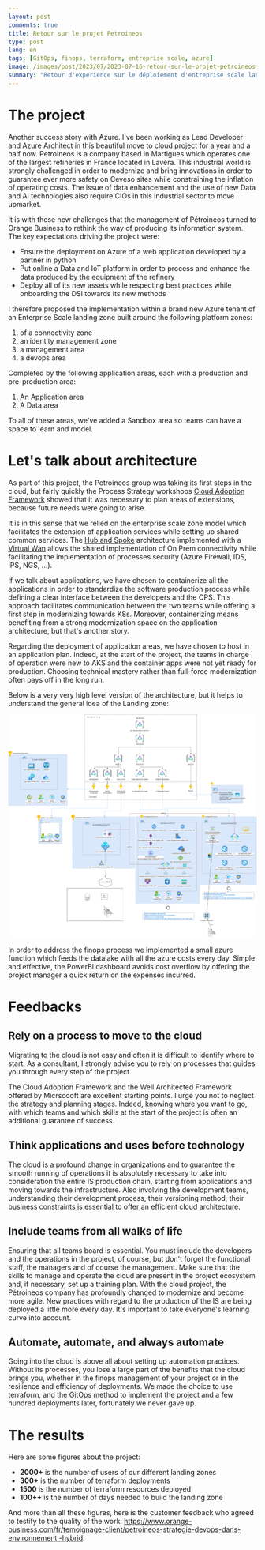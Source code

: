 ```yaml
---
layout: post
comments: true
title: Retour sur le projet Petroineos
type: post
lang: en
tags: [GitOps, finops, terraform, entreprise scale, azure]
image: /images/post/2023/07/2023-07-16-retour-sur-le-projet-petroineos.png
summary: "Retour d'experience sur le déploiement d'entreprise scale landing zone"
---
```


# The project

Another success story with Azure. I've been working as Lead Developer and Azure Architect in this beautiful move to cloud project for a year and a half now. Petroineos is a company based in Martigues which operates one of the largest refineries in France located in Lavera. This industrial world is strongly challenged in order to modernize and bring innovations in order to guarantee ever more safety on Ceveso sites while constraining the inflation of operating costs. The issue of data enhancement and the use of new Data and AI technologies also require CIOs in this industrial sector to move upmarket.

It is with these new challenges that the management of Pétroineos turned to Orange Business to rethink the way of producing its information system. The key expectations driving the project were:

- Ensure the deployment on Azure of a web application developed by a partner in python
- Put online a Data and IoT platform in order to process and enhance the data produced by the equipment of the refinery
- Deploy all of its new assets while respecting best practices while onboarding the DSI towards its new methods

I therefore proposed the implementation within a brand new Azure tenant of an Enterprise Scale landing zone built around the following platform zones:

1. of a connectivity zone
2. an identity management zone
3. a management area
4. a devops area

Completed by the following application areas, each with a production and pre-production area:

1. An Application area
2. A Data area

To all of these areas, we've added a Sandbox area so teams can have a space to learn and model.


# Let's talk about architecture

As part of this project, the Petroineos group was taking its first steps in the cloud, but fairly quickly the Process Strategy workshops [Cloud Adoption Framework](https://azure.microsoft.com/fr-fr/solutions/cloud-enablement/cloud-adoption-framework) showed that it was necessary to plan areas of extensions, because future needs were going to arise.

It is in this sense that we relied on the enterprise scale zone model which facilitates the extension of application services while setting up shared common services. The [Hub and Spoke](https://learn.microsoft.com/en-us/azure/architecture/reference-architectures/hybrid-networking/hub-spoke?tabs=cli) architecture implemented with a [Virtual Wan](https://learn.microsoft.com/en-us/azure/virtual-wan/virtual-wan-about) allows the shared implementation of On Prem connectivity while facilitating the implementation of processes security (Azure Firewall, IDS, IPS, NGS, ...).

If we talk about applications, we have chosen to containerize all the applications in order to standardize the software production process while defining a clear interface between the developers and the OPS. This approach facilitates communication between the two teams while offering a first step in modernizing towards K8s. Moreover, containerizing means benefiting from a strong modernization space on the application architecture, but that's another story.

Regarding the deployment of application areas, we have chosen to host in an application plan. Indeed, at the start of the project, the teams in charge of operation were new to AKS and the container apps were not yet ready for production. Choosing technical mastery rather than full-force modernization often pays off in the long run.

Below is a very very high level version of the architecture, but it helps to understand the general idea of ​​the Landing zone:

![hld](/images/post/2023/07/2023-07-16-retour-sur-le-projet-petroineos-hld.png)

In order to address the finops process we implemented a small azure function which feeds the datalake with all the azure costs every day. Simple and effective, the PowerBi dashboard avoids cost overflow by offering the project manager a quick return on the expenses incurred.

# Feedbacks

## Rely on a process to move to the cloud

Migrating to the cloud is not easy and often it is difficult to identify where to start. As a consultant, I strongly advise you to rely on processes
that guides you through every step of the project.

The Cloud Adoption Framework and the Well Architected Framework offered by Micrsocoft are excellent starting points. I urge you not to neglect the strategy and planning stages. Indeed, knowing where you want to go, with which teams and which skills at the start of the project is often an additional guarantee of success.

## Think applications and uses before technology

The cloud is a profound change in organizations and to guarantee the smooth running of operations it is absolutely necessary to take into consideration the entire IS production chain, starting from applications and moving towards the infrastructure. Also involving the development teams, understanding their development process, their versioning method, their business constraints is essential to offer an efficient cloud architecture.

## Include teams from all walks of life

Ensuring that all teams board is essential. You must include the developers and the operations in the project, of course, but don't forget the functional staff, the managers and of course the management. Make sure that the skills to manage and operate the cloud are present in the project ecosystem and, if necessary, set up a training plan. With the cloud project, the Pétroineos company has profoundly changed to modernize and become more agile. New practices with regard to the production of the IS are being deployed a little more every day. It's important to take everyone's learning curve into account.

## Automate, automate, and always automate

Going into the cloud is above all about setting up automation practices. Without its processes, you lose a large part of the benefits that the cloud brings you, whether in the finops management of your project or in the resilience and efficiency of deployments. We made the choice to use terraform, and the GitOps method to implement the project and a few hundred deployments later, fortunately we never gave up.

# The results

Here are some figures about the project:

- **2000+** is the number of users of our different landing zones
- **300+** is the number of terraform deployments
- **1500** is the number of terraform resources deployed
- **100++** is the number of days needed to build the landing zone

And more than all these figures, here is the customer feedback who agreed to testify to the quality of the work: [https://www.orange-business.com/fr/temoignage-client/petroineos-strategie-devops-dans-environnement -hybrid](https://www.orange-business.com/fr/testimonial-client/petroineos-strategie-devops-dans-environnement-hybride).
